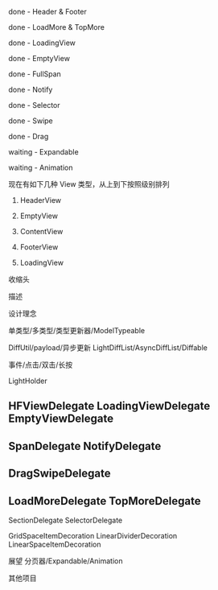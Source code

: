 done - Header & Footer

done - LoadMore & TopMore

done - LoadingView

done - EmptyView

done - FullSpan

done - Notify

done - Selector

done - Swipe

done - Drag

waiting - Expandable

waiting - Animation


现在有如下几种 View 类型，从上到下按照级别排列

1. HeaderView

2. EmptyView

3. ContentView

4. FooterView

5. LoadingView



收缩头


描述

设计理念

单类型/多类型/类型更新器/ModelTypeable

DiffUtil/payload/异步更新
LightDiffList/AsyncDiffList/Diffable

事件/点击/双击/长按

LightHolder

HFViewDelegate
LoadingViewDelegate
EmptyViewDelegate
---
SpanDelegate
NotifyDelegate
---
DragSwipeDelegate
---
LoadMoreDelegate
TopMoreDelegate
---
SectionDelegate
SelectorDelegate

GridSpaceItemDecoration
LinearDividerDecoration
LinearSpaceItemDecoration

展望
分页器/Expandable/Animation

其他项目